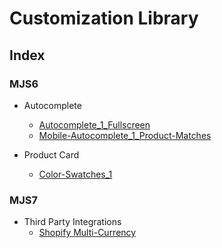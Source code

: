 # Customization Library

## Index

### MJS6
- Autocomplete
  - [Autocomplete_1_Fullscreen](https://github.com/findify/customization-examples/tree/master/Autocomplete/Autocomplete_1_Fullscreen)
  - [Mobile-Autocomplete_1_Product-Matches](https://github.com/findify/customization-examples/tree/master/Autocomplete/Mobile-Autocomplete_1_Product-Matches)

- Product Card
  - [Color-Swatches_1](https://github.com/findify/customization-examples/tree/master/Product-Card/Color-Swatches_1)

### MJS7
- Third Party Integrations
  - [Shopify Multi-Currency](https://github.com/findify/customization-examples/tree/master/Third-Party-Integrations/Shopify_Multi-Currency)
